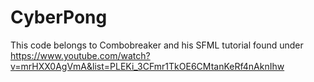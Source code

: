 # CyberPong

This code belongs to Combobreaker and his SFML tutorial found under
https://www.youtube.com/watch?v=mrHXX0AgVmA&list=PLEKi_3CFmr1TkOE6CMtanKeRf4nAknIhw
